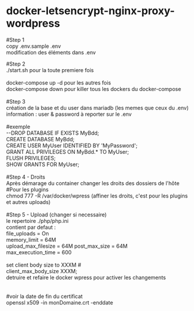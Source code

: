 # docker-letsencrypt-nginx-proxy-wordpress

#Step 1 <br>
copy .env.sample .env <br>
modification des éléments dans .env <br>


#Step 2 <br>
./start.sh pour la toute premiere fois <br>
<br>
docker-compose up -d pour les autres fois<br>
docker-compose down pour killer tous les dockers du docker-compose<br>
<br>
#Step 3<br>
création de la base et du user dans mariadb (les memes que ceux du .env)<br>
information : user & password à reporter sur le .env<br>
<br>
#exemple <br>
--DROP DATABASE IF EXISTS MyBdd;<br>
CREATE DATABASE MyBdd;<br>
CREATE USER MyUser IDENTIFIED BY 'MyPassword';<br>
GRANT ALL PRIVILEGES ON MyBdd.* TO MyUser;<br>
FLUSH PRIVILEGES;<br>
SHOW GRANTS FOR MyUser;<br>
<br>
#Step 4 - Droits<br>
Après démarage du container changer les droits des dossiers de l'hôte<br>
#Pour les plugins <br>
chmod 777 -R /var/docker/wpress (affiner les droits, c'est pour les plugins et autres uploads)<br>
<br>
#Step 5 - Upload (changer si necessaire)<br>
le repertoire ./php/php.ini<br>
contient par defaut :<br>
  file_uploads = On<br>
  memory_limit = 64M<br>
  upload_max_filesize = 64M
  post_max_size = 64M<br>
  max_execution_time = 600<br>
<br>
set client body size to XXXM #<br>
client_max_body_size XXXM;<br>
detruire et refaire le docker wpress pour activer les changements <br>
<br>
<br>
#voir la date de fin du certificat<br>
openssl x509 -in monDomaine.crt -enddate<br>


